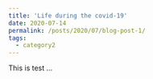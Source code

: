 ```yaml
---
title: 'Life during the covid-19'
date: 2020-07-14
permalink: /posts/2020/07/blog-post-1/
tags:
  - category2
---
```


This is test ...

